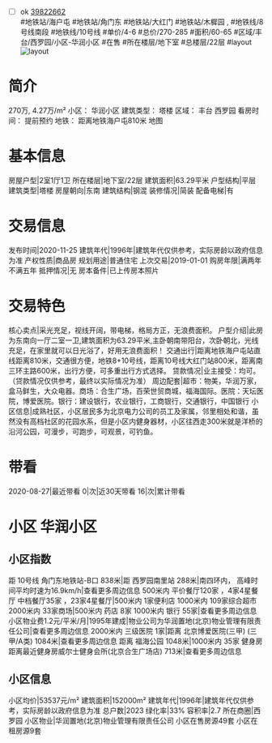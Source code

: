- [ ] ok [39822662](https://bj.5i5j.com/ershoufang/39822662.html)  
 #地铁站/海户屯 #地铁站/角门东 #地铁站/大红门 #地铁站/木樨园 ,  #地铁线/8号线南段 #地铁线/10号线
#单价/4-6 #总价/270-285 #面积/60-65   #区域/丰台/西罗园/小区-华润小区 #在售 #所在楼层/地下室 #总楼层/22层 #layout 
![layout](http://image16.5i5j.com/erp/house/3982/39822662/huxing/hhbnbllf26909379.JPG_P5.JPG) 
# 简介 
 270万,  4.27万/m² 
小区： 华润小区
建筑类型： 塔楼
区域： 丰台 西罗园
看房时间： 提前预约
地铁： 距离地铁海户屯810米 地图
# 基本信息 
 房屋户型|2室1厅1卫
所在楼层|地下室/22层
建筑面积|63.29平米
户型结构|平层
建筑类型|塔楼
房屋朝向|东南
建筑结构|钢混
装修情况|简装
配备电梯|有
# 交易信息 
 发布时间|2020-11-25
建筑年代|1996年|建筑年代仅供参考，实际房龄以政府信息为准
产权性质|商品房
规划用途|普通住宅
上次交易|2019-01-01
购房年限|满两年不满五年
抵押情况|无
房本备件|已上传房本照片
# 交易特色 
 核心卖点|采光充足，视线开阔，带电梯，格局方正，无浪费面积。
户型介绍|此房为东南向一厅二室一卫,建筑面积为63.29平米,主卧朝南带阳台，次卧朝北，光线充足，在家里就可以日光浴了，好用无浪费面积！
交通出行|距离地铁海户屯站直线距离810米，交通很方便，地铁8+10号线，距离10号线大红门站800米，距离南三环主路600米，出行方便，可多重出行方式选择。
贷款情况|业主接受：均可。（贷款情况仅供参考，最终以实际情况为准）
周边配套|超市：物美，华润万家，盒马鲜生，大众电器。商场：合生广场，百荣世贸商城，福海国际。医院：天坛医院，博爱医院。银行：建设银行，农业银行，工商银行，交通银行，中国银行
小区信息|成熟社区，小区居民多为北京电力公司的员工及家属，邻里相处和谐，虽然没有高档社区的花园水系，但是小区内健身器材，小区往西走300米就是洋桥的沿河公园，可漫步，可跑步，可观景，可钓鱼。
# 带看 
 2020-08-27|最近带看	 0|次|近30天带看	 16|次|累计带看
# 小区 华润小区
## 小区指数 
 距 10号线 角门东地铁站-B口 838米|距 西罗园南里站 288米|南四环内， 高峰时间平均时速为16.9km/h|查看更多周边信息
500米内 平价餐厅120家 ，4家4星餐厅
中档餐厅35家 ，23家4星餐厅|500米内 1家便利店
1000米内 109家综合超市
2000米内 33家商场|500米内 药店 8家
1000米内 银行 55家|查看更多周边信息
小区物业费1.2元/平米/月|1995年建成|物业公司为华润置地(北京)物业管理有限责任公司|查看更多周边信息
2000米内 三级医院 1家|距离 北京博爱医院(三甲) (三甲/A类) 1084米|查看更多周边信息
距离 福海公园 1048米|1000米内 35家 健身房
距离最近健身房威尔士健身会所(北京合生广场店) 713米|查看更多周边信息
## 小区信息 
 小区均价|53537元/m²
建筑面积|152000m²
建筑年代|1996年|建筑年代仅供参考，实际房龄以政府信息为准
总户数|2023
绿化率|33%
容积率|2.7
所在商圈|西罗园
小区物业|华润置地(北京)物业管理有限责任公司
小区在售房源49套
小区在租房源9套
